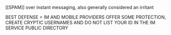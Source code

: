 [[SPAM]] over instant messaging, also generally considered an irritant

BEST DEFENSE = IM AND MOBILE PROVIDERS OFFER SOME PROTECTION, CREATE CRYPTIC USERNAMES AND DO NOT LIST YOUR ID IN THE IM SERVICE PUBLIC DIRECTORY